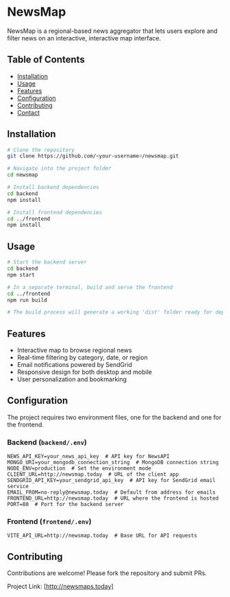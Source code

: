 # NewsMap

NewsMap is a regional-based news aggregator that lets users explore and filter news on an interactive, interactive map interface.

## Table of Contents

- [Installation](#installation)
- [Usage](#usage)
- [Features](#features)
- [Configuration](#configuration)
- [Contributing](#contributing)
- [Contact](#contact)

## Installation

```bash
# Clone the repository
git clone https://github.com/<your-username>/newsmap.git

# Navigate into the project folder
cd newsmap

# Install backend dependencies
cd backend
npm install

# Install frontend dependencies
cd ../frontend
npm install
```

## Usage

```bash
# Start the backend server
cd backend
npm start

# In a separate terminal, build and serve the frontend
cd ../frontend
npm run build

# The build process will generate a working 'dist' folder ready for deployment
```

## Features

- Interactive map to browse regional news
- Real-time filtering by category, date, or region
- Email notifications powered by SendGrid
- Responsive design for both desktop and mobile
- User personalization and bookmarking

## Configuration

The project requires two environment files, one for the backend and one for the frontend.

### Backend (`backend/.env`)

```dotenv
NEWS_API_KEY=your_news_api_key  # API key for NewsAPI
MONGO_URI=your_mongodb_connection_string  # MongoDB connection string
NODE_ENV=production  # Set the environment mode
CLIENT_URL=http://newsmap.today  # URL of the client app
SENDGRID_API_KEY=your_sendgrid_api_key  # API key for SendGrid email service
EMAIL_FROM=no-reply@newsmap.today  # Default from address for emails
FRONTEND_URL=http://newsmap.today  # URL where the frontend is hosted
PORT=80  # Port for the backend server
```

### Frontend (`frontend/.env`)

```dotenv
VITE_API_URL=http://newsmap.today  # Base URL for API requests
```

## Contributing

Contributions are welcome! Please fork the repository and submit PRs.

Project Link: [http://newsmaps.today]

